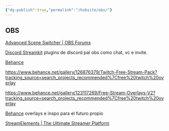 ```yaml
---
{"dg-publish":true,"permalink":"/hubsite/obs/"}
---
```


## OBS
[Advanced Scene Switcher | OBS Forums](https://obsproject.com/forum/resources/advanced-scene-switcher.395/)

[Discord Streamkit](https://streamkit.discord.com/overlay)
 plugins de discord pal obs como chat, vc e invite.

[Behance](https://www.behance.net/search/projects/?search=free%20twitch%20overlay)

https://www.behance.net/gallery/126876379/Twitch-Free-Stream-Pack?tracking_source=search_projects_recommended%7Cfree%20twitch%20overlay  

https://www.behance.net/gallery/123117269/Free-Stream-Overlays-V2?tracking_source=search_projects_recommended%7Cfree%20twitch%20overlay  

[Behance](https://www.behance.net/gallery/128146095/FREE-ANIMATED-STREAM-GRAPHICS?tracking_source=search_projects_recommended%7Cfree%20twitch%20overlay)
 overlays e inspo para el futuro propio

[StreamElements | The Ultimate Streamer Platform](https://streamelements.com/)


